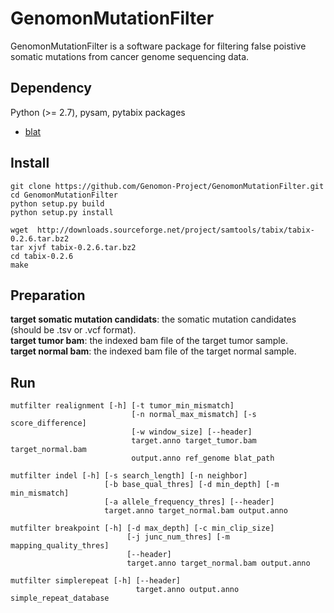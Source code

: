 # GenomonMutationFilter

GenomonMutationFilter is a software package for filtering false poistive somatic mutations from cancer genome sequencing data.

## Dependency

Python (>= 2.7), pysam, pytabix packages
* [blat](http://genome.ucsc.edu/)


## Install

```
git clone https://github.com/Genomon-Project/GenomonMutationFilter.git
cd GenomonMutationFilter
python setup.py build
python setup.py install
```

```
wget  http://downloads.sourceforge.net/project/samtools/tabix/tabix-0.2.6.tar.bz2
tar xjvf tabix-0.2.6.tar.bz2
cd tabix-0.2.6
make
```

## Preparation

  **target somatic mutation candidats**: the somatic mutation candidates (should be .tsv or .vcf format).  
  **target tumor bam**: the indexed bam file of the target tumor sample.  
  **target normal bam**: the indexed bam file of the target normal sample.  


## Run

```
mutfilter realignment [-h] [-t tumor_min_mismatch]
                           [-n normal_max_mismatch] [-s score_difference]
                           [-w window_size] [--header]
                           target.anno target_tumor.bam target_normal.bam
                           output.anno ref_genome blat_path
```

```
mutfilter indel [-h] [-s search_length] [-n neighbor]
                     [-b base_qual_thres] [-d min_depth] [-m min_mismatch]
                     [-a allele_frequency_thres] [--header]
                     target.anno target_normal.bam output.anno
```

```
mutfilter breakpoint [-h] [-d max_depth] [-c min_clip_size]
                          [-j junc_num_thres] [-m mapping_quality_thres]
                          [--header]
                          target.anno target_normal.bam output.anno
```

```
mutfilter simplerepeat [-h] [--header]
                            target.anno output.anno simple_repeat_database
```
